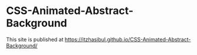 # CSS-Animated-Abstract-Background

This site is published at https://itzhasibul.github.io/CSS-Animated-Abstract-Background/
